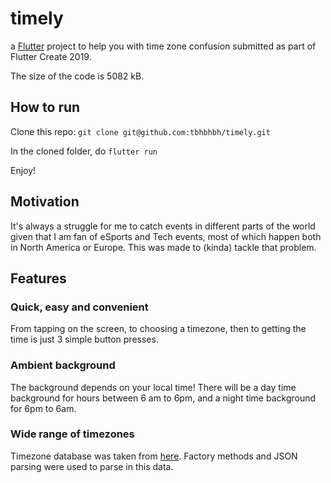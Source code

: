 # timely

a [Flutter](https://flutter.dev/) project to help you with time zone confusion submitted as part of Flutter Create 2019.

The size of the code is 5082 kB.

## How to run

Clone this repo: ````git clone git@github.com:tbhbhbh/timely.git````

In the cloned folder, do ````flutter run````

Enjoy!

## Motivation

It's always a struggle for me to catch events in different parts of the world given that I am fan of eSports and Tech events, most of which happen both in North America or Europe. This was made to (kinda) tackle that problem.

## Features

### Quick, easy and convenient

From tapping on the screen, to choosing a timezone, then to getting the time is just 3 simple button presses.

### Ambient background

The background depends on your local time! There will be a day time background for hours between 6 am to 6pm, and a night time background for 6pm to 6am.

### Wide range of timezones

Timezone database was taken from [here](https://github.com/dmfilipenko/timezones.json). Factory methods and JSON parsing were used to parse in this data.

